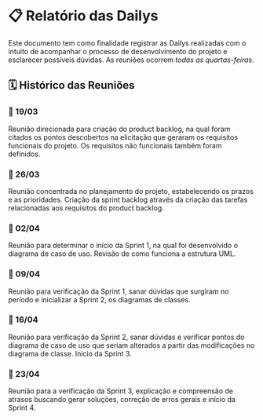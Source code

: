 # 📋 Relatório das Dailys

Este documento tem como finalidade registrar as Dailys realizadas com o intuito de acompanhar o processo de desenvolvimento do projeto e esclarecer possíveis dúvidas. As reuniões ocorrem *todas as quartas-feiras*.

## 🗓️ Histórico das Reuniões

### 📌 19/03
Reunião direcionada para criação do product backlog, na qual foram citados os pontos descobertos na elicitação que geraram os requisitos funcionais do projeto. Os requisitos não funcionais também foram definidos.

### 📌 26/03
Reunião concentrada no planejamento do projeto, estabelecendo os prazos e as prioridades. Criação da sprint backlog através da criação das tarefas relacionadas aos requisitos do product backlog.

### 📌 02/04
Reunião para determinar o início da Sprint 1, na qual foi desenvolvido o diagrama de caso de uso. Revisão de como funciona a estrutura UML.

### 📌 09/04
Reunião para verificação da Sprint 1, sanar dúvidas que surgiram no período e inicializar a Sprint 2, os diagramas de classes.

### 📌 16/04
Reunião para verificação da Sprint 2, sanar dúvidas e verificar pontos do diagrama de caso de uso que seriam alterados a partir das modificações no diagrama de classe. Início da Sprint 3.

### 📌 23/04
Reunião para a verificação da Sprint 3, explicação e compreensão de atrasos buscando gerar soluções, correção de erros gerais e início da Sprint 4.
